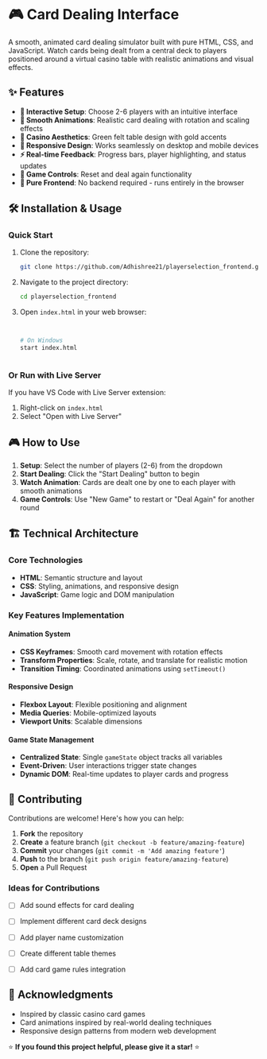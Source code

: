 # 🎮 Card Dealing Interface

A smooth, animated card dealing simulator built with pure HTML, CSS, and JavaScript. Watch cards being dealt from a central deck to players positioned around a virtual casino table with realistic animations and visual effects.



## ✨ Features

- **🎯 Interactive Setup**: Choose 2-6 players with an intuitive interface
- **🎪 Smooth Animations**: Realistic card dealing with rotation and scaling effects
- **🎨 Casino Aesthetics**: Green felt table design with gold accents
- **📱 Responsive Design**: Works seamlessly on desktop and mobile devices
- **⚡ Real-time Feedback**: Progress bars, player highlighting, and status updates
- **🔄 Game Controls**: Reset and deal again functionality
- **🎲 Pure Frontend**: No backend required - runs entirely in the browser



## 🛠️ Installation & Usage

### Quick Start
1. Clone the repository:
   ```bash
   git clone https://github.com/Adhishree21/playerselection_frontend.git
   ```

2. Navigate to the project directory:
   ```bash
   cd playerselection_frontend
   ```

3. Open `index.html` in your web browser:
   ```bash
   
   
   # On Windows
   start index.html
   
   

### Or Run with Live Server
If you have VS Code with Live Server extension:
1. Right-click on `index.html`
2. Select "Open with Live Server"

## 🎮 How to Use

1. **Setup**: Select the number of players (2-6) from the dropdown
2. **Start Dealing**: Click the "Start Dealing" button to begin
3. **Watch Animation**: Cards are dealt one by one to each player with smooth animations
4. **Game Controls**: Use "New Game" to restart or "Deal Again" for another round

## 🏗️ Technical Architecture


### Core Technologies
- **HTML**: Semantic structure and layout
- **CSS**: Styling, animations, and responsive design
- **JavaScript**: Game logic and DOM manipulation

### Key Features Implementation

#### Animation System
- **CSS Keyframes**: Smooth card movement with rotation effects
- **Transform Properties**: Scale, rotate, and translate for realistic motion
- **Transition Timing**: Coordinated animations using `setTimeout()`

#### Responsive Design
- **Flexbox Layout**: Flexible positioning and alignment
- **Media Queries**: Mobile-optimized layouts
- **Viewport Units**: Scalable dimensions

#### Game State Management
- **Centralized State**: Single `gameState` object tracks all variables
- **Event-Driven**: User interactions trigger state changes
- **Dynamic DOM**: Real-time updates to player cards and progress


## 🤝 Contributing

Contributions are welcome! Here's how you can help:

1. **Fork** the repository
2. **Create** a feature branch (`git checkout -b feature/amazing-feature`)
3. **Commit** your changes (`git commit -m 'Add amazing feature'`)
4. **Push** to the branch (`git push origin feature/amazing-feature`)
5. **Open** a Pull Request

### Ideas for Contributions
- [ ] Add sound effects for card dealing
- [ ] Implement different card deck designs
- [ ] Add player name customization
- [ ] Create different table themes
- [ ] Add card game rules integration


## 🙏 Acknowledgments

- Inspired by classic casino card games
- Card animations inspired by real-world dealing techniques
- Responsive design patterns from modern web development

⭐ **If you found this project helpful, please give it a star!** ⭐